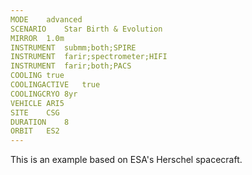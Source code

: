 ```yaml
---
MODE	advanced
SCENARIO	Star Birth & Evolution
MIRROR	1.0m
INSTRUMENT	submm;both;SPIRE
INSTRUMENT	farir;spectrometer;HIFI
INSTRUMENT	farir;both;PACS
COOLING	true
COOLINGACTIVE	true
COOLINGCRYO	8yr
VEHICLE	ARI5
SITE	CSG
DURATION	8
ORBIT	ES2
---
```


This is an example based on ESA's Herschel spacecraft.